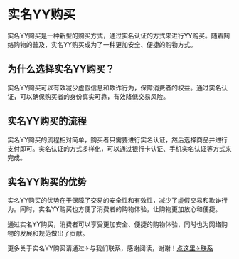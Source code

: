 # 实名YY购买

实名YY购买是一种新型的购买方式，通过实名认证的方式来进行YY购买。随着网络购物的普及，实名YY购买成为了一种更加安全、便捷的购物方式。

## 为什么选择实名YY购买？

实名YY购买可以有效减少虚假信息和欺诈行为，保障消费者的权益。通过实名认证，可以确保购买者的身份真实可靠，有效降低交易风险。

## 实名YY购买的流程

实名YY购买的流程相对简单，购买者只需要进行实名认证，然后选择商品并进行支付即可。实名认证的方式多样化，可以通过银行卡认证、手机实名认证等方式来完成。

## 实名YY购买的优势

实名YY购买的优势在于保障了交易的安全性和有效性，减少了虚假交易和欺诈行为。同时，实名YY购买也方便了消费者的购物体验，让购物更加放心和便捷。

通过实名YY购买，消费者可以享受更加安全、便捷的购物体验，同时也为网络购物的发展和规范做出了贡献。

更多关于实名YY购买请通过✈与我们联系，感谢阅读，谢谢！[点这里✈联系](https://c.k02.cc)
